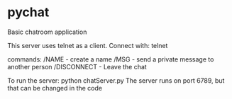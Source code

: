 # pychat
Basic chatroom application

This server uses telnet as a client. Connect with:
telnet <host> <port>

commands:
/NAME - create a name
/MSG - send a private message to another person
/DISCONNECT - Leave the chat

To run the server:
python chatServer.py
The server runs on port 6789, but that can be changed in the code
